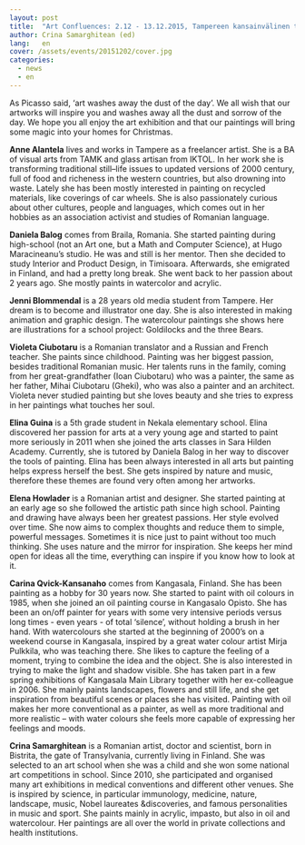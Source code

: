 ```yaml
---
layout: post
title:  "Art Confluences: 2.12 - 13.12.2015, Tampereen kansainvälinen toimintakeskuksessa"
author: Crina Samarghitean (ed)
lang:   en
cover: /assets/events/20151202/cover.jpg
categories:
  - news
  - en
---
```


As Picasso said, ‘art washes away the dust of the day’. We all wish that our artworks will inspire you and washes away all the dust and  sorrow of the day. We hope you all enjoy the  art exhibition and that our paintings will bring some magic into your homes for Christmas.  

__Anne Alantela__ lives and works in Tampere  as a freelancer artist. She is a BA of visual arts from TAMK and glass artisan from IKTOL. In her work she is transforming traditional still–life issues to updated versions of 2000 century, full of food and richeness in the western countries, but also drowning into waste. Lately she has been mostly interested  in painting  on  recycled materials, like coverings of car wheels. She is also passionately curious about other cultures, people and languages, which comes out in her hobbies as an association activist and studies of Romanian language.

__Daniela Balog__  comes from Braila, Romania. She started painting during high-school  (not an  Art one, but a Math and Computer Science), at Hugo Maracineanu’s studio. He was and still is her mentor. Then she decided to study Interior and Product Design, in Timisoara. Afterwards, she emigrated in Finland, and had a pretty long break. She went back to her passion about  2 years ago. She mostly paints in watercolor and acrylic.

__Jenni Blommendal__ is a 28 years old media student from Tampere. Her dream is to become and illustrator one day. She is also interested in making animation and graphic design. The watercolour paintings she shows here are  illustrations for a school project: Goldilocks and the three Bears.

__Violeta Ciubotaru__ is a Romanian translator and a Russian and French teacher. She paints since childhood. Painting was her biggest passion, besides traditional Romanian music. Her talents runs in the family, coming from her great-grandfather (Ioan Ciubotaru) who was a painter, the same as her father, Mihai Ciubotaru (Gheki), who was also a painter and an architect. Violeta never studied painting but she loves beauty and she tries to express in her paintings what touches her soul.

__Elina Guina__ is a 5th grade student in Nekala elementary school. Elina discovered her passion for arts at a very young age and started to paint more seriously in 2011 when she joined the arts classes in Sara  Hilden Academy. Currently, she is tutored by Daniela Balog in her way to discover the tools of  painting. Elina has been always interested in all arts but painting helps express herself the best. She gets inspired by nature and music, therefore these themes are found very often among her  artworks. 

__Elena  Howlader__ is a Romanian  artist and  designer. She started painting at an early age so she followed the artistic path since high school. Painting and drawing have always been her greatest passions. Her style evolved over time. She now aims to complex  thoughts and reduce them to simple, powerful messages. Sometimes it is nice just to paint without too  much thinking. She uses nature and the mirror for inspiration. She keeps her mind open for ideas all the time, everything can inspire if you know how to look at it. 

__Carina Qvick-Kansanaho__ comes from Kangasala, Finland. She has been painting as a hobby for 30 years now. She started to paint with oil colours in 1985, when she joined an oil painting course in Kangasalo Opisto. She has been an on/off painter for years with some very intensive periods versus long times - even years - of total ‘silence’, without holding a brush in her hand. With watercolours she started at the beginning of 2000’s  on a weekend course  in Kangasala, inspired by a great water colour artist Mirja Pulkkila, who was teaching there. She likes to capture the feeling of a moment, trying to combine the idea and the object. She is also interested in trying to make the light and shadow visible. She has taken part in a few spring exhibitions of Kangasala Main Library together with her ex-colleague in 2006. She mainly paints landscapes, flowers and still life, and she get inspiration from beautiful scenes or places she has visited. Painting with oil makes her more conventional as a painter, as well as more traditional and more realistic – with water colours she feels more capable of expressing her feelings and moods. 

__Crina Samarghitean__ is a Romanian artist, doctor and scientist, born in Bistrita, the gate of Transylvania, currently living in Finland. She was selected to an art school when she was a child and she won some national art competitions in school. Since 2010, she participated and organised many art exhibitions in medical conventions and different other venues. She is inspired by science, in particular immunology, medicine, nature, landscape, music, Nobel laureates &discoveries, and famous personalities in music and sport.  She paints mainly in acrylic, impasto, but also in oil and watercolour. Her paintings are all over the world in private collections and health institutions.
